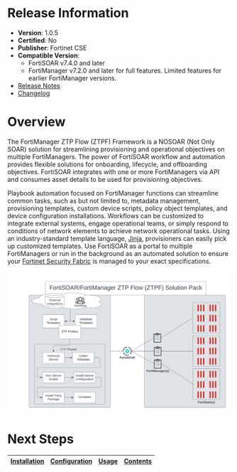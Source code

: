 # Release Information

 * **Version**: 1.0.5
 * **Certified**: No
 * **Publisher**: Fortinet CSE
 * **Compatible Version**: 
   * FortiSOAR v7.4.0 and later
   * FortiManager v7.2.0 and later for full features. Limited features for earlier FortiManager versions. 
 * [Release Notes](./release_notes.md) 
 * [Changelog](./docs/changelog.md)

# Overview

The FortiManager ZTP Flow (ZTPF) Framework is a NOSOAR (Not Only SOAR) solution for streamlining provisioning and operational objectives on multiple FortiManagers. The power of FortiSOAR workflow and automation provides flexible solutions for onboarding, lifecycle, and offboarding objectives. FortiSOAR integrates with one or more FortiManagers via API and consumes asset details to be used for provisioning objectives. 

Playbook automation focused on FortiManager functions can streamline common tasks, such as but not limited to, metadata management, provisioning templates, custom device scripts, policy object templates, and device configuration installations. Workflows can be customized to integrate external systems, engage operational teams, or simply respond to conditions of network elements to achieve network operational tasks. Using an industry-standard template language, [Jinja]( https://jinja.palletsprojects.com/en/3.1.x/), provisioners can easily pick up customized templates. Use FortiSOAR as a portal to multiple FortiManagers or run in the background as an automated solution to ensure your [Fortinet Security Fabric](https://www.fortinet.com/solutions/enterprise-midsize-business/security-fabric) is managed to your exact specifications. 

![](./docs/res/fortisoar-fortimanager-summary-visual.png)

 # Next Steps

| [Installation](./docs/setup.md#installation) | [Configuration](./docs/setup.md#configuration) | [Usage](./docs/usage.md) | [Contents](./docs/contents.md) |
|----------------------------------------------|------------------------------------------------|--------------------------|--------------------------------|
